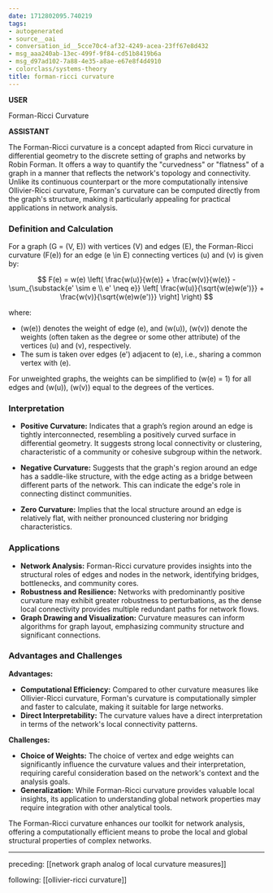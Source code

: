 ```yaml
---
date: 1712802095.740219
tags:
- autogenerated
- source__oai
- conversation_id__5cce70c4-af32-4249-acea-23ff67e8d432
- msg_aaa240ab-13ec-499f-9f84-cd51b8419b6a
- msg_d97ad102-7a88-4e35-a8ae-e67e8f4d4910
- colorclass/systems-theory
title: forman-ricci curvature
---
```


**USER**

Forman-Ricci Curvature


**ASSISTANT**

The Forman-Ricci curvature is a concept adapted from Ricci curvature in differential geometry to the discrete setting of graphs and networks by Robin Forman. It offers a way to quantify the "curvedness" or "flatness" of a graph in a manner that reflects the network's topology and connectivity. Unlike its continuous counterpart or the more computationally intensive Ollivier-Ricci curvature, Forman's curvature can be computed directly from the graph's structure, making it particularly appealing for practical applications in network analysis.

### Definition and Calculation

For a graph \(G = (V, E)\) with vertices \(V\) and edges \(E\), the Forman-Ricci curvature \(F(e)\) for an edge \(e \in E\) connecting vertices \(u\) and \(v\) is given by:

$$
F(e) = w(e) \left( \frac{w(u)}{w(e)} + \frac{w(v)}{w(e)} - \sum_{\substack{e' \sim e \\ e' \neq e}} \left[ \frac{w(u)}{\sqrt{w(e)w(e')}} + \frac{w(v)}{\sqrt{w(e)w(e')}} \right] \right)
$$

where:
- \(w(e)\) denotes the weight of edge \(e\), and \(w(u)\), \(w(v)\) denote the weights (often taken as the degree or some other attribute) of the vertices \(u\) and \(v\), respectively.
- The sum is taken over edges \(e'\) adjacent to \(e\), i.e., sharing a common vertex with \(e\).

For unweighted graphs, the weights can be simplified to \(w(e) = 1\) for all edges and \(w(u)\), \(w(v)\) equal to the degrees of the vertices.

### Interpretation

- **Positive Curvature:** Indicates that a graph’s region around an edge is tightly interconnected, resembling a positively curved surface in differential geometry. It suggests strong local connectivity or clustering, characteristic of a community or cohesive subgroup within the network.

- **Negative Curvature:** Suggests that the graph's region around an edge has a saddle-like structure, with the edge acting as a bridge between different parts of the network. This can indicate the edge's role in connecting distinct communities.

- **Zero Curvature:** Implies that the local structure around an edge is relatively flat, with neither pronounced clustering nor bridging characteristics.

### Applications

- **Network Analysis:** Forman-Ricci curvature provides insights into the structural roles of edges and nodes in the network, identifying bridges, bottlenecks, and community cores.
- **Robustness and Resilience:** Networks with predominantly positive curvature may exhibit greater robustness to perturbations, as the dense local connectivity provides multiple redundant paths for network flows.
- **Graph Drawing and Visualization:** Curvature measures can inform algorithms for graph layout, emphasizing community structure and significant connections.

### Advantages and Challenges

**Advantages:**
- **Computational Efficiency:** Compared to other curvature measures like Ollivier-Ricci curvature, Forman's curvature is computationally simpler and faster to calculate, making it suitable for large networks.
- **Direct Interpretability:** The curvature values have a direct interpretation in terms of the network's local connectivity patterns.

**Challenges:**
- **Choice of Weights:** The choice of vertex and edge weights can significantly influence the curvature values and their interpretation, requiring careful consideration based on the network's context and the analysis goals.
- **Generalization:** While Forman-Ricci curvature provides valuable local insights, its application to understanding global network properties may require integration with other analytical tools.

The Forman-Ricci curvature enhances our toolkit for network analysis, offering a computationally efficient means to probe the local and global structural properties of complex networks.


---

preceding: [[network graph analog of local curvature measures]]  


following: [[ollivier-ricci curvature]]
